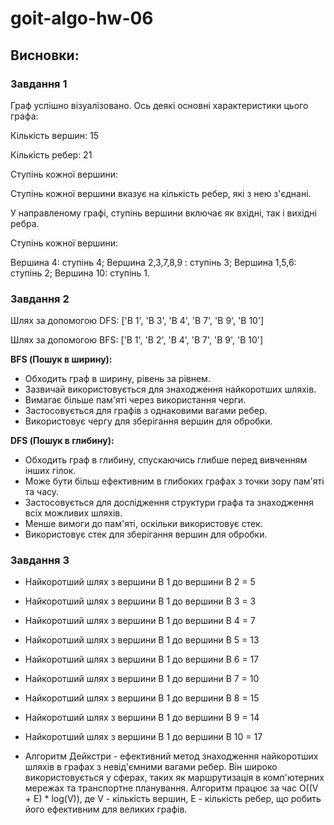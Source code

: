 # goit-algo-hw-06

## Висновки:
### Завдання 1
Граф успішно візуалізовано. Ось деякі основні характеристики цього графа:

Кількість вершин: 15

Кількість ребер: 21

Ступінь кожної вершини:

Ступінь кожної вершини вказує на кількість ребер, які з нею з'єднані.

У направленому графі, ступінь вершини включає як вхідні, так і вихідні ребра.

Ступінь кожної вершини:

Вершина 4: cтупінь 4; 
Вершина 2,3,7,8,9 : cтупінь 3;
Вершина 1,5,6: cтупінь 2;
Вершина 10: cтупінь 1.

### Завдання 2

Шлях за допомогою DFS:
['B 1', 'B 3', 'B 4', 'B 7', 'B 9', 'B 10']

Шлях за допомогою BFS:
['B 1', 'B 2', 'B 4', 'B 7', 'B 9', 'B 10']

**BFS (Пошук в ширину):**
- Обходить граф в ширину, рівень за рівнем.
- Зазвичай використовується для знаходження найкоротших шляхів.
- Вимагає більше пам'яті через використання черги.
- Застосовується для графів з однаковими вагами ребер.
- Використовує чергу для зберігання вершин для обробки.

**DFS (Пошук в глибину):**
- Обходить граф в глибину, спускаючись глибше перед вивченням інших гілок.
- Може бути більш ефективним в глибоких графах з точки зору пам'яті та часу.
- Застосовується для дослідження структури графа та знаходження всіх можливих шляхів.
- Менше вимоги до пам'яті, оскільки використовує стек.
- Використовує стек для зберігання вершин для обробки.

### Завдання 3
- Найкоротший шлях з вершини B 1 до вершини B 2 = 5
- Найкоротший шлях з вершини B 1 до вершини B 3 = 3
- Найкоротший шлях з вершини B 1 до вершини B 4 = 7
- Найкоротший шлях з вершини B 1 до вершини B 5 = 13
- Найкоротший шлях з вершини B 1 до вершини B 6 = 17
- Найкоротший шлях з вершини B 1 до вершини B 7 = 10
- Найкоротший шлях з вершини B 1 до вершини B 8 = 15
- Найкоротший шлях з вершини B 1 до вершини B 9 = 14
- Найкоротший шлях з вершини B 1 до вершини B 10 = 17

- Алгоритм Дейкстри - ефективний метод знаходження найкоротших шляхів в графах з невід'ємними вагами ребер. Він широко використовується у сферах, таких як маршрутизація в комп'ютерних мережах та транспортне планування. Алгоритм працює за час O((V + E) * log(V)), де V - кількість вершин, E - кількість ребер, що робить його ефективним для великих графів.